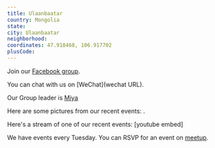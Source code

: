 ```yaml
---
title: Ulaanbaatar
country: Mongolia
state: 
city: Ulaanbaatar
neighborhood: 
coordinates: 47.918468, 106.917702
plusCode:
---
```

Join our [Facebook group](https://www.facebook.com/groups/free.code.camp.your.ulaanbaatar).

You can chat with us on [WeChat](wechat URL).

Our Group leader is [Miya](freecodecamp.org/miya)

Here are some pictures from our recent events:
![]().

Here's a stream of one of our recent events:
[youtube embed]

We have events every Tuesday. You can RSVP for an event on [meetup](meetupurl).
